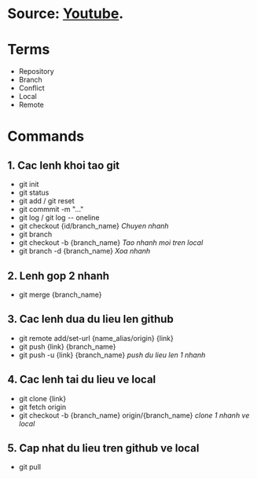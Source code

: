 # Source: [Youtube](https://www.youtube.com/watch?v=QE_mkDiu4hE&t=1868s).

# Terms
- Repository
- Branch
- Conflict
- Local
- Remote

# Commands
## 1. Cac lenh khoi tao git
- git init 
- git status
- git add / git reset
- git commmit -m "..."
- git log / git log -- oneline
- git checkout {id/branch_name} *Chuyen nhanh*
- git branch
- git checkout -b {branch_name} *Tao nhanh moi tren local*
- git branch -d {branch_name} *Xoa nhanh*
## 2. Lenh gop 2 nhanh
- git merge {branch_name}

## 3. Cac lenh dua du lieu len github
- git remote add/set-url {name_alias/origin} {link}
- git push {link} {branch_name}
- git push -u {link} {branch_name} *push du lieu len 1 nhanh*

## 4. Cac lenh tai du lieu ve local
- git clone {link}
- git fetch origin
- git checkout -b {branch_name} origin/{branch_name} *clone 1 nhanh ve local*

## 5. Cap nhat du lieu tren github ve local
- git pull